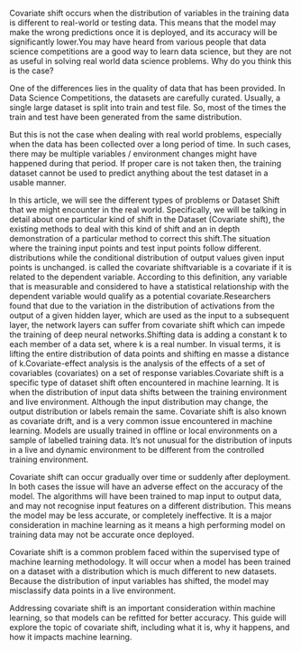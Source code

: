 Covariate shift occurs when the distribution of variables in the training data is different to real-world or testing data. This means that the model may make the wrong predictions once it is deployed, and its accuracy will be significantly lower.You may have heard from various people that data science competitions are a good way to learn data science, but they are not as useful in solving real world data science problems. Why do you think this is the case?

One of the differences lies in the quality of data that has been provided. In Data Science Competitions, the datasets are carefully curated. Usually, a single large dataset is split into train and test file. So, most of the times the train and test have been generated from the same distribution.

But this is not the case when dealing with real world problems, especially when the data has been collected over a long period of time. In such cases, there may be multiple variables / environment changes might have happened during that period. If proper care is not taken then, the training dataset cannot be used to predict anything about the test dataset in a usable manner.

In this article, we will see the different types of problems or Dataset Shift that we might encounter in the real world. Specifically, we will be talking in detail about one particular kind of shift in the Dataset (Covariate shift), the existing methods to deal with this kind of shift and an in depth demonstration of a particular method to correct this shift.The situation where the training input points and test input points follow different. distributions while the conditional distribution of output values given input points is unchanged. is called the covariate shiftvariable is a covariate if it is related to the dependent variable. According to this definition, any variable that is measurable and considered to have a statistical relationship with the dependent variable would qualify as a potential covariate.Researchers found that due to the variation in the distribution of activations from the output of a given hidden layer, which are used as the input to a subsequent layer, the network layers can suffer from covariate shift which can impede the training of deep neural networks.Shifting data is adding a constant k to each member of a data set, where k is a real number. In visual terms, it is lifting the entire distribution of data points and shifting en masse a distance of k.Covariate-effect analysis is the analysis of the effects of a set of covariables (covariates) on a set of response variables.Covariate shift is a specific type of dataset shift often encountered in machine learning. It is when the distribution of input data shifts between the training environment and live environment. Although the input distribution may change, the output distribution or labels remain the same. Covariate shift is also known as covariate drift, and is a very common issue encountered in machine learning. Models are usually trained in offline or local environments on a sample of labelled training data. It’s not unusual for the distribution of inputs in a live and dynamic environment to be different from the controlled training environment.  

Covariate shift can occur gradually over time or suddenly after deployment. In both cases the issue will have an adverse effect on the accuracy of the model. The algorithms will have been trained to map input to output data, and may not recognise input features on a different distribution. This means the model may be less accurate, or completely ineffective. It is a major consideration in machine learning as it means a high performing model on training data may not be accurate once deployed. 

Covariate shift is a common problem faced within the supervised type of machine learning methodology. It will occur when a model has been trained on a dataset with a distribution which is much different to new datasets. Because the distribution of input variables has shifted, the model may misclassify data points in a live environment. 

Addressing covariate shift is an important consideration within machine learning, so that models can be refitted for better accuracy. This guide will explore the topic of covariate shift, including what it is, why it happens, and how it impacts machine learning. 
